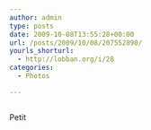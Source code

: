```yaml
---
author: admin
type: posts
date: 2009-10-08T13:55:28+00:00
url: /posts/2009/10/08/207552890/
yourls_shorturl:
  - http://lobban.org/i/28
categories:
  - Photos

---
```

<div class="figure">
  <img src="https://andy.lobban.org/photo/1280/207552890/1/tumblr_kr780hwz591qzrl7b" alt="" />
</div>

Petit